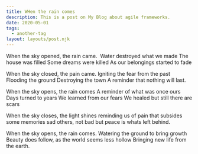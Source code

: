 ```yaml
---
title: WHen the rain comes
description: This is a post on My Blog about agile frameworks.
date: 2020-05-01
tags:
  - another-tag
layout: layouts/post.njk
---
```

When the sky opened, the rain came. 
Water destroyed what we made
The house was filled
Some dreams were killed
As our belongings started to fade

When the sky closed, the pain came.
Igniting the fear from the past
Flooding the ground
Destroying the town
A reminder that nothing will last.

When the sky opens, the rain comes
A reminder of what was once ours
Days turned to years
We learned from our fears
We healed but still there are scars

When the sky closes, the light shines
reminding us of pain that subsides
some memories sad
others, not bad
but peace is whats left behind.

When the sky opens, the rain comes.
Watering the ground to bring growth
Beauty does follow,
as the world seems less hollow
Bringing new life from the earth.
